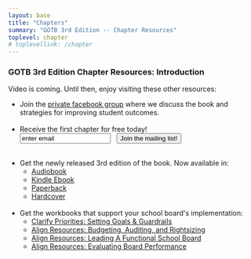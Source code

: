 ```yaml
---
layout: base
title: "Chapters"
summary: "GOTB 3rd Edition -- Chapter Resources"
toplevel: chapter
# toplevellink: /chapter
---
```


<h3>GOTB 3rd Edition Chapter Resources: Introduction</h3>
Video is coming. Until then, enjoy visiting these other resources:
<ul>
<li>Join the <a href="https://www.facebook.com/groups/GreatOnTheirBehalf">private facebook group</a> where we discuss the book and strategies for improving student outcomes.<br/><br/></li>
<li>Receive the first chapter for free today!<br/>
<form action="https://formspree.io/f/xayzdydv" method="POST"><input type="hidden" value="gotb subscribe form" name="form">
<input type="email" value="enter email" name="email"> &nbsp; <button type="submit">Join the mailing list!</button>
</form><br/></li>


<li>Get the newly released 3rd edition of the book. Now available in:<ul>
<li><a href="https://www.amazon.com/dp/B0CVNLVSJ3/?&_encoding=UTF8&tag=esb0b3-20&linkCode=ur2&linkId=fac456155eede9a203956cc5dd672283&camp=1789&creative=9325">Audiobook</a></li>

<li><a href="https://www.amazon.com/Great-Their-Behalf-School-Effective-ebook/dp/B0CNCK9JN9/?&_encoding=UTF8&tag=esb0b3-20&linkCode=ur2&linkId=fac456155eede9a203956cc5dd672283&camp=1789&creative=9325">Kindle Ebook</a></li>

<li><a href="https://www.amazon.com/Great-Their-Behalf-School-Effective/dp/1398389765/?&_encoding=UTF8&tag=esb0b3-20&linkCode=ur2&linkId=fac456155eede9a203956cc5dd672283&camp=1789&creative=9325">Paperback</a></li>

<li><a href="https://www.amazon.com/Great-Their-Behalf-School-Effective/dp/1544534876/?&_encoding=UTF8&tag=esb0b3-20&linkCode=ur2&linkId=fac456155eede9a203956cc5dd672283&camp=1789&creative=9325">Hardcover</a></li>
</ul><br/></li>


<li>Get the workbooks that support your school board's implementation:<ul>
<li><a href="https://www.amazon.com/Clarify-Priorities-Setting-Guardrails-Effective-ebook/dp/B0DBMQMY36?&_encoding=UTF8&tag=esb0b3-20&linkCode=ur2&linkId=fac456155eede9a203956cc5dd672283&camp=1789&creative=9325">Clarify Priorities: Setting Goals & Guardrails</a></li>
<li><a href="https://www.amazon.com/Align-Resources-Budgeting-Rightsizing-Effective-ebook/dp/B0DBP6J3D6?&_encoding=UTF8&tag=esb0b3-20&linkCode=ur2&linkId=fac456155eede9a203956cc5dd672283&camp=1789&creative=9325">Align Resources: Budgeting, Auditing, and Rightsizing</a></li>
<li><a href="https://www.amazon.com/Align-Resources-Leading-Functional-Effective-ebook/dp/B0CXF257VS?&_encoding=UTF8&tag=esb0b3-20&linkCode=ur2&linkId=fac456155eede9a203956cc5dd672283&camp=1789&creative=9325">Align Resources: Leading A Functional School Board</a></li>
<li><a href="https://www.amazon.com/Align-Resources-Evaluating-Performance-Effective-ebook/dp/B0DBMXKW1S?&_encoding=UTF8&tag=esb0b3-20&linkCode=ur2&linkId=fac456155eede9a203956cc5dd672283&camp=1789&creative=9325">Align Resources: Evaluating Board Performance</a></li>
</ul></li>
</ul>

